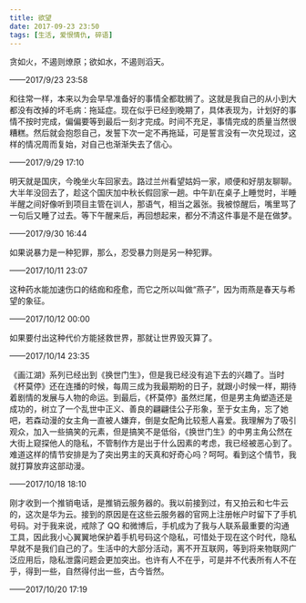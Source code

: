 ```yaml
---
title: 欲望
date: 2017-09-23 23:50
tags: [生活, 爱恨情仇, 碎语]
---
```


贪如火，不遏则燎原；欲如水，不遏则滔天。


<!--more-->


——2017/9/23 23:58

和往常一样，本来以为会早早准备好的事情全都耽搁了。这就是我自己的从小到大都没有改掉的坏毛病：拖延症。现在似乎已经到晚期了，具体表现为，计划好的事情不按时完成，偏偏要等到最后一刻才完成。时间不充足，事情完成的质量当然很糟糕。然后就会抱怨自己，发誓下次一定不再拖延，可是誓言没有一次兑现过，这样的情况周而复始，对自己也渐渐失去了信心。

——2017/9/29 17:10

明天就是国庆，今晚坐火车回家去。路过兰州看望姑妈一家，顺便和好朋友聊聊。大半年没回去了，趁这个国庆加中秋长假回家一趟。中午趴在桌子上睡觉时，半睡半醒之间好像听到项目主管在训人，那语气，相当之嚣张。我被惊醒后，嘴里骂了一句后又睡了过去。等下午醒来后，再回想起来，都分不清这件事是不是在做梦。

——2017/9/30 16:44

如果说暴力是一种犯罪，那么，忍受暴力则是另一种犯罪。

——2017/10/11 23:07

这种药水能加速伤口的结痂和痊愈，而它之所以叫做“燕子”，因为雨燕是春天与希望的象征。

——2017/10/12 00:00

如果要付出这种代价方能拯救世界，那就让世界毁灭算了。

——2017/10/14 23:35

《画江湖》系列已经出到《换世门生》，但是我已经没有追下去的兴趣了。当时《杯莫停》还在连播的时候，每周三成为我最期盼的日子，就跟小时候一样，期待着剧情的发展与人物的命运。到最后，《杯莫停》虽然烂尾，但是男主角塑造还是成功的，树立了一个乱世中正义、善良的翩翩佳公子形象，至于女主角，忘了她吧，若森动漫的女主角一直被人嫌弃，倒是女配角比较惹人喜爱。我理解为了吸引观众，加入一些搞笑的元素，但是搞笑不是低俗，《换世门生》的中男主角公然在大街上窥探他人的隐私，不管制作方是出于什么因素的考虑，我已经被恶心到了。难道这样的情节安排是为了突出男主的天真和好奇心吗？呵呵。看到这个情节，我就打算放弃这部动漫。

——2017/10/18 18:10

刚才收到一个推销电话，是推销云服务器的。我以前接到过，有又拍云和七牛云的，这次是华为云。接到的原因是在这些云服务器的官网上注册帐户时留下了手机号码。对于我来说，戒除了 QQ 和微博后，手机成为了我与人联系最重要的沟通工具，因此我小心翼翼地保护着手机号码这个隐私，可惜处于现在这个时代，隐私早就不是我们自己的了。生活中的大部分活动，离不开互联网，等到将来物联网广泛应用后，隐私泄露问题会更加突出。也许有人不在乎，可是并不代表所有人不在乎，得到一些，自然得付出一些，古今皆然。

——2017/10/20 17:19
